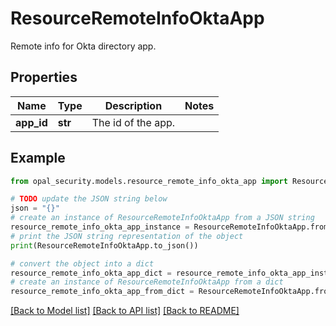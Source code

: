 # ResourceRemoteInfoOktaApp

Remote info for Okta directory app.

## Properties

Name | Type | Description | Notes
------------ | ------------- | ------------- | -------------
**app_id** | **str** | The id of the app. | 

## Example

```python
from opal_security.models.resource_remote_info_okta_app import ResourceRemoteInfoOktaApp

# TODO update the JSON string below
json = "{}"
# create an instance of ResourceRemoteInfoOktaApp from a JSON string
resource_remote_info_okta_app_instance = ResourceRemoteInfoOktaApp.from_json(json)
# print the JSON string representation of the object
print(ResourceRemoteInfoOktaApp.to_json())

# convert the object into a dict
resource_remote_info_okta_app_dict = resource_remote_info_okta_app_instance.to_dict()
# create an instance of ResourceRemoteInfoOktaApp from a dict
resource_remote_info_okta_app_from_dict = ResourceRemoteInfoOktaApp.from_dict(resource_remote_info_okta_app_dict)
```
[[Back to Model list]](../README.md#documentation-for-models) [[Back to API list]](../README.md#documentation-for-api-endpoints) [[Back to README]](../README.md)


